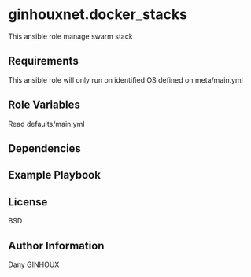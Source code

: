 ginhouxnet.docker_stacks
=========

This ansible role manage swarm stack


Requirements
------------

This ansible role will only run on identified OS defined on meta/main.yml


Role Variables
--------------

Read defaults/main.yml



Dependencies
------------




Example Playbook
----------------



License
-------

BSD


Author Information
------------------

Dany GINHOUX

